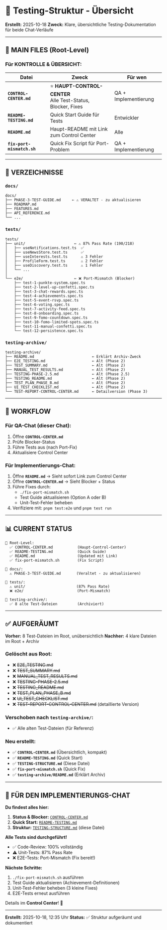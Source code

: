 # 📁 Testing-Struktur - Übersicht

**Erstellt:** 2025-10-18
**Zweck:** Klare, übersichtliche Testing-Dokumentation für beide Chat-Verläufe

---

## 🎯 MAIN FILES (Root-Level)

### Für KONTROLLE & ÜBERSICHT:

| Datei | Zweck | Für wen |
|-------|-------|---------|
| **`CONTROL-CENTER.md`** | ⭐ **HAUPT-CONTROL-CENTER**<br>Alle Test-Status, Blocker, Fixes | QA + Implementierung |
| **`README-TESTING.md`** | Quick Start Guide für Tests | Entwickler |
| **`README.md`** | Haupt-README mit Link zum Control Center | Alle |
| **`fix-port-mismatch.sh`** | Quick Fix Script für Port-Problem | QA + Implementierung |

---

## 📂 VERZEICHNISSE

### `docs/`
```
docs/
├── PHASE-3-TEST-GUIDE.md     ← ⚠️ VERALTET - zu aktualisieren
├── ROADMAP.md
├── FEATURES.md
├── API_REFERENCE.md
└── ...
```

### `tests/`
```
tests/
├── unit/                      ← ⚠️ 87% Pass Rate (190/218)
│   ├── useNotifications.test.ts  ✅
│   ├── useNewsStore.test.ts      ✅
│   ├── useInterests.test.ts      ⚠️ 3 Fehler
│   ├── ProfileForm.test.ts       ⚠️ 2 Fehler
│   ├── useDiscovery.test.ts      ⚠️ 1 Fehler
│   └── ...
│
└── e2e/                       ← ❌ Port-Mismatch (Blocker)
    ├── test-1-punkte-system.spec.ts
    ├── test-2-level-up-confetti.spec.ts
    ├── test-3-chat-rewards.spec.ts
    ├── test-4-achievements.spec.ts
    ├── test-5-event-rsvp.spec.ts
    ├── test-6-voting.spec.ts
    ├── test-7-activity-feed.spec.ts
    ├── test-8-onboarding.spec.ts
    ├── test-9-fomo-countdown.spec.ts
    ├── test-10-fomo-limited-spots.spec.ts
    ├── test-11-manual-confetti.spec.ts
    └── test-12-persistence.spec.ts
```

### `testing-archive/`
```
testing-archive/
├── README.md                          ← Erklärt Archiv-Zweck
├── E2E_TESTING.md                     ← Alt (Phase 2)
├── TEST_SUMMARY.md                    ← Alt (Phase 2)
├── MANUAL_TEST_RESULTS.md             ← Alt (Phase 2)
├── TESTING-PHASE-2.5.md               ← Alt (Phase 2.5)
├── TESTING_README.md                  ← Alt (Phase 2)
├── TEST_PLAN_PHASE_B.md               ← Alt (Phase 2)
├── UI_TEST_CHECKLIST.md               ← Alt (Phase 2)
└── TEST-REPORT-CONTROL-CENTER.md      ← Detailversion (Phase 3)
```

---

## 🚀 WORKFLOW

### Für QA-Chat (dieser Chat):
1. Öffne **`CONTROL-CENTER.md`**
2. Prüfe Blocker-Status
3. Führe Tests aus (nach Port-Fix)
4. Aktualisiere Control Center

### Für Implementierungs-Chat:
1. Öffne **`README.md`** → Sieht sofort Link zum Control Center
2. Öffne **`CONTROL-CENTER.md`** → Sieht Blocker + Status
3. Führe Fixes durch:
   - `./fix-port-mismatch.sh`
   - Test Guide aktualisieren (Option A oder B)
   - Unit-Test-Fehler beheben
4. Verifiziere mit: `pnpm test:e2e` und `pnpm test run`

---

## 📊 CURRENT STATUS

```
📁 Root-Level:
  ✅ CONTROL-CENTER.md           (Haupt-Control-Center)
  ✅ README-TESTING.md           (Quick Guide)
  ✅ README.md                   (Updated mit Link)
  ✅ fix-port-mismatch.sh        (Fix Script)

📁 docs/:
  ⚠️ PHASE-3-TEST-GUIDE.md       (Veraltet - zu aktualisieren)

📁 tests/:
  ⚠️ unit/                       (87% Pass Rate)
  ❌ e2e/                        (Port-Mismatch)

📁 testing-archive/:
  ✅ 8 alte Test-Dateien         (Archiviert)
```

---

## ✅ AUFGERÄUMT

**Vorher:** 8 Test-Dateien im Root, unübersichtlich
**Nachher:** 4 klare Dateien im Root + Archiv

### Gelöscht aus Root:
- ❌ ~~E2E_TESTING.md~~
- ❌ ~~TEST_SUMMARY.md~~
- ❌ ~~MANUAL_TEST_RESULTS.md~~
- ❌ ~~TESTING-PHASE-2.5.md~~
- ❌ ~~TESTING_README.md~~
- ❌ ~~TEST_PLAN_PHASE_B.md~~
- ❌ ~~UI_TEST_CHECKLIST.md~~
- ❌ ~~TEST-REPORT-CONTROL-CENTER.md~~ (detaillierte Version)

### Verschoben nach `testing-archive/`:
- ✅ Alle alten Test-Dateien (für Referenz)

### Neu erstellt:
- ✅ **`CONTROL-CENTER.md`** (Übersichtlich, kompakt)
- ✅ **`README-TESTING.md`** (Quick Start)
- ✅ **`TESTING-STRUCTURE.md`** (Diese Datei)
- ✅ **`fix-port-mismatch.sh`** (Quick Fix)
- ✅ **`testing-archive/README.md`** (Erklärt Archiv)

---

## 🎯 FÜR DEN IMPLEMENTIERUNGS-CHAT

**Du findest alles hier:**

1. **Status & Blocker:** [`CONTROL-CENTER.md`](./CONTROL-CENTER.md)
2. **Quick Start:** [`README-TESTING.md`](./README-TESTING.md)
3. **Struktur:** [`TESTING-STRUCTURE.md`](./TESTING-STRUCTURE.md) (diese Datei)

**Alle Tests sind durchgeführt!**
- ✅ Code-Review: 100% vollständig
- ⚠️ Unit-Tests: 87% Pass Rate
- ❌ E2E-Tests: Port-Mismatch (Fix bereit!)

**Nächste Schritte:**
1. `./fix-port-mismatch.sh` ausführen
2. Test Guide aktualisieren (Achievement-Definitionen)
3. Unit-Test-Fehler beheben (3 kleine Fixes)
4. E2E-Tests erneut ausführen

Details im **Control Center**! 🎯

---

**Erstellt:** 2025-10-18, 12:35 Uhr
**Status:** ✅ Struktur aufgeräumt und dokumentiert
